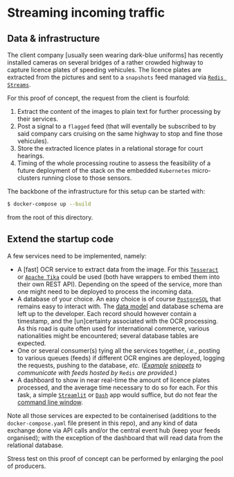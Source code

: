 # Streaming incoming traffic

## Data & infrastructure

The client company [usually seen wearing dark-blue uniforms] has recently installed
cameras on several bridges of a rather crowded highway to capture licence plates of
speeding vehicules. The licence plates are extracted from the pictures and sent to a
`snapshots` feed managed via [`Redis Streams`](https://redis.io/topics/streams-intro).

For this proof of concept, the request from the client is fourfold:

1. Extract the content of the images to plain text for further processing by their
   services.
2. Post a signal to a `flagged` feed (that will eventally be subscribed to by said
   company cars cruising on the same highway to stop and fine those vehicules).
3. Store the extracted licence plates in a relational storage for court hearings.
4. Timing of the whole processing routine to assess the feasibility of a future
   deployment of the stack on the embedded `Kubernetes` micro-clusters running close to
   those sensors.

The backbone of the infrastructure for this setup can be started with:

```bash
$ docker-compose up --build
```

from the root of this directory.

## Extend the startup code

A few services need to be implemented, namely:

* A [fast] OCR service to extract data from the image. For this
  [`Tesseract`](https://github.com/tesseract-ocr/tesseract) or
  [`Apache Tika`](https://tika.apache.org/) could be used (both have wrappers to
  embed them into their own REST API). Depending on the speed of the service, more
  than one might need to be deployed to process the incoming data.
* A database of your choice. An easy choice is of course
  [`PostgreSQL`](https://www.postgresql.org/) that remains easy to interact with. The
  [data model](https://www.sqlalchemy.org/) and database schema are left up to the
  developer. Each record should however contain a timestamp, and the [un]certainty
  associated with the OCR processing. As this road is quite often used for international
  commerce, various nationalities might be encountered; several database tables are
  expected.
* One or several consumer(s) tying all the services together, _i.e._, posting to various
  queues (feeds) if different OCR engines are deployed, logging the requests, pushing to
  the database, _etc._ ([_Example_](producer/push.py) [_snippets_](consumer/pull.py)
  _to communicate with feeds hosted by_ `Redis` _are provided._)
* A dashboard to show in near real-time the amount of licence plates processed, and the
  average time necessary to do so for each. For this task, a simple
  [`Streamlit`](https://streamlit.io/) or [`Dash`](https://plotly.com/dash/) app would
  suffice, but do not fear the
  [command line window](https://github.com/FedericoCeratto/dashing).

Note all those services are expected to be containerised (additions to the
`docker-compose.yaml` file present in this repo), and any kind of data exchange done via
API calls and/or the central event hub (keep your feeds organised); with the exception of
the dashboard that will read data from the relational database.

Stress test on this proof of concept can be performed by enlarging the pool of producers.
